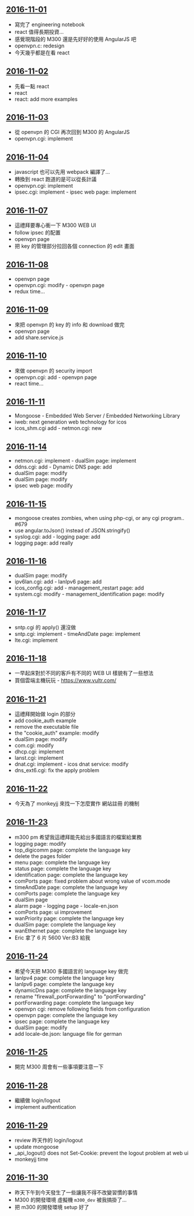 
[2016-11-01](https://github.com/silenceuncrio/diary/wiki/20161101_jeffrey)
---
- 寫完了 engineering notebook
- react 值得長期投資...
- 感覺現階段的 M300 還是先好好的使用 AngularJS 吧
- openvpn.c: redesign
- 今天幾乎都是在看 react

[2016-11-02](https://github.com/silenceuncrio/diary/wiki/20161102_jeffrey)
---
- 先看一點 react
- react
- react: add more examples

[2016-11-03](https://github.com/silenceuncrio/diary/wiki/20161103_jeffrey)
---
- 從 openvpn 的 CGI 再次回到 M300 的 AngularJS
- openvpn.cgi: implement

[2016-11-04](https://github.com/silenceuncrio/diary/wiki/20161104_jeffrey)
---
- javascript 也可以先用 webpack 編譯了...
- 轉換到 react 跑道的是可以從長計議
- openvpn.cgi: implement
- ipsec.cgi: implement - ipsec web page: implement

[2016-11-07](https://github.com/silenceuncrio/diary/wiki/20161107_jeffrey)
---
- 這禮拜要專心衝一下 M300 WEB UI
- follow ipsec 的配置  
- openvpn page
- 把 key 的管理部分拉回各個 connection 的 edit 畫面

[2016-11-08](https://github.com/silenceuncrio/diary/wiki/20161108_jeffrey)
---
- openvpn page
- openvpn.cgi: modify - openvpn page
- redux time...

[2016-11-09](https://github.com/silenceuncrio/diary/wiki/20161109_jeffrey)
---
- 來把 openvpn 的 key 的 info 和 download 做完
- openvpn page
- add share.service.js

[2016-11-10](https://github.com/silenceuncrio/diary/wiki/20161110_jeffrey)
---
- 來做 openvpn 的 security import
- openvpn.cgi: add - openvpn page
- react time...

[2016-11-11](https://github.com/silenceuncrio/diary/wiki/20161111_jeffrey)
---
- Mongoose - Embedded Web Server / Embedded Networking Library
- iweb: next generation web technology for icos
- icos_shm.cgi add - netmon.cgi: new

[2016-11-14](https://github.com/silenceuncrio/diary/wiki/20161114_jeffrey)
---
- netmon.cgi: implement - dualSim page: implement
- ddns.cgi: add - Dynamic DNS page: add
- dualSim page: modify
- dualSim page: modify
- ipsec web page: modify

[2016-11-15](https://github.com/silenceuncrio/diary/wiki/20161115_jeffrey)
---
- mongoose creates zombies, when using php-cgi, or any cgi program.. #679
- use angular.toJson() instead of JSON.stringify()
- syslog.cgi: add - logging page: add
- logging page: add really

[2016-11-16](https://github.com/silenceuncrio/diary/wiki/20161116_jeffrey)
---
- dualSim page: modify
- ipv6lan.cgi: add - lanIpv6 page: add
- icos_config.cgi: add - management_restart page: add
- system.cgi: modify - management_identification page: modify

[2016-11-17](https://github.com/silenceuncrio/diary/wiki/20161117_jeffrey)
---
- sntp.cgi 的 apply() 還沒做
- sntp.cgi: implement - timeAndDate page: implement
- lte.cgi: implement

[2016-11-18](https://github.com/silenceuncrio/diary/wiki/20161118_jeffrey)
---
- 一早起床對於不同的客戶有不同的 WEB UI 樣貌有了一些想法
- 買個雲端主機玩玩 - https://www.vultr.com/

[2016-11-21](https://github.com/silenceuncrio/diary/wiki/20161121_jeffrey)
---
- 這禮拜開始做 login 的部分
- add cookie_auth example
- remove the executable file
- the "cookie_auth" example: modify
- dualSim page: modify
- com.cgi: modify
- dhcp.cgi: implement
- lanst.cgi: implement
- dnat.cgi: implement - icos dnat service: modify
- dns_ext6.cgi: fix the apply problem

[2016-11-22](https://github.com/silenceuncrio/diary/wiki/20161122_jeffrey)
---
- 今天為了 monkeyjj 來找一下怎麼實作 網站註冊 的機制

[2016-11-23](https://github.com/silenceuncrio/diary/wiki/20161123_jeffrey)
---
- m300 pm 希望我這禮拜能先給出多國語言的檔案給業務
- logging page: modify
- top_digicomm page: complete the language key
- delete the pages folder
- menu page: complete the language key
- status page: complete the language key
- identification page: complete the language key
- comPorts page: fixed problem about wrong value of vcom.mode
- timeAndDate page: complete the language key
- comPorts page: complete the language key
- dualSim page
- alarm page - logging page - locale-en.json
- comPorts page: ui improvement
- wanPriority page: complete the language key
- dualSim page: complete the language key
- wanEthernet page: complete the language key
- Eric 拿了 6 片 5600 Ver:B3 給我

[2016-11-24](https://github.com/silenceuncrio/diary/wiki/20161124_jeffrey)
---
- 希望今天把 M300 多國語言的 language key 做完
- lanIpv4 page: complete the language key
- lanIpv6 page: complete the language key
- dynamicDns page: complete the language key
- rename "firewall_portForwarding" to "portForwarding"
- portForwarding page: complete the language key
- openvpn cgi: remove following fields from configuration
- openvpn page: complete the language key
- ipsec page: complete the language key
- dualSim page: modify
- add locale-de.json: language file for german

[2016-11-25](https://github.com/silenceuncrio/diary/wiki/20161125_jeffrey)
---
- 開完 M300 周會有一些事項要注意一下

[2016-11-28](https://github.com/silenceuncrio/diary/wiki/20161128_jeffrey)
---
- 繼續做 login/logout
- implement authentication

[2016-11-29](https://github.com/silenceuncrio/diary/wiki/20161129_jeffrey)
---
- review 昨天作的 login/logout
- update mongoose
- _api_logout() does not Set-Cookie: prevent the logout problem at web ui
- monkeyjj time

[2016-11-30](https://github.com/silenceuncrio/diary/wiki/20161130_jeffrey)
---
- 昨天下午到今天發生了一些讓我不得不改變習慣的事情
- M300 的開發環境 虛擬機 `m300_dev` 被我搞掛了...
- 把 m300 的開發環境 setup 好了

